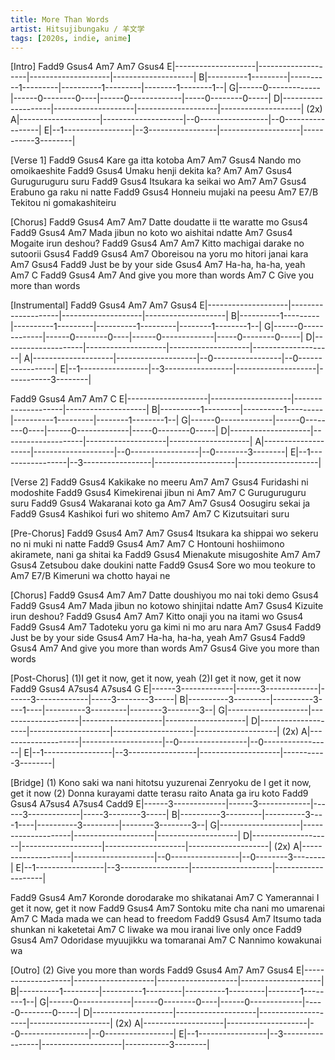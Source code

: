 ```yaml
---
title: More Than Words
artist: Hitsujibungaku / 羊文学
tags: [2020s, indie, anime]
---
```


[Intro]
  Fadd9                Gsus4                Am7                  Am7        Gsus4
E|--------------------|--------------------|--------------------|--------------------|
B|----------1---------|----------1---------|----------1---------|--------1--------1--|
G|------0-------------|------0--------0----|------0-------------|-----0--------0-----|
D|--------------------|--------------------|--------------------|--------------------|  (2x)
A|--------------------|--------------------|--0-----------------|--0-----------------|
E|--1-----------------|--3-----------------|--------------------|-----------3--------|
 
 
[Verse 1]
Fadd9           Gsus4
Kare ga itta kotoba
Am7          Am7  Gsus4
Nando mo omoikaeshite
Fadd9             Gsus4
Umaku henji dekita ka?
Am7        Am7  Gsus4
Guruguruguru suru
Fadd9            Gsus4
Itsukara ka seikai wo
Am7             Am7  Gsus4
Erabuno ga raku ni natte
Fadd9             Gsus4
Honneiu mujaki na peesu
Am7        E7/B
Tekitou ni gomakashiteiru
 
 
[Chorus]
Fadd9     Gsus4      Am7      Am7
Datte doudatte ii tte waratte mo
Gsus4  Fadd9      Gsus4      Am7
Mada jibun no koto wo aishitai ndatte
Am7      Gsus4
Mogaite irun deshou?
Fadd9     Gsus4      Am7      Am7
Kitto machigai darake no sutoorii
Gsus4  Fadd9      Gsus4        Am7
Oboreisou na yoru mo hitori janai kara
Am7    Gsus4    Fadd9
Just be by your side
Gsus4     Am7
Ha-ha, ha-ha, yeah
Am7         C            Fadd9 Gsus4 Am7
And give you more than words
Am7      C
Give you more than words
 
 
[Instrumental]
  Fadd9                Gsus4                Am7                  Am7        Gsus4
E|--------------------|--------------------|--------------------|--------------------|
B|----------1---------|----------1---------|----------1---------|--------1--------1--|
G|------0-------------|------0--------0----|------0-------------|-----0--------0-----|
D|--------------------|--------------------|--------------------|--------------------|
A|--------------------|--------------------|--0-----------------|--0-----------------|
E|--1-----------------|--3-----------------|--------------------|-----------3--------|
 
  Fadd9                Gsus4                Am7                  Am7        C
E|--------------------|--------------------|--------------------|--------------------|
B|----------1---------|----------1---------|----------1---------|--------1--------1--|
G|------0-------------|------0--------0----|------0-------------|-----0--------0-----|
D|--------------------|--------------------|--------------------|--------------------|
A|--------------------|--------------------|--0-----------------|--0--------3--------|
E|--1-----------------|--3-----------------|--------------------|--------------------|
 
 
[Verse 2]
Fadd9         Gsus4
Kakikake no meeru
Am7           Am7  Gsus4
Furidashi ni modoshite
Fadd9            Gsus4
Kimekirenai jibun ni
Am7         Am7  C
Guruguruguru suru
Fadd9         Gsus4
Wakaranai koto ga
Am7      Am7  Gsus4
Oosugiru sekai ja
Fadd9                Gsus4
Kashikoi furi wo shitemo
Am7         Am7  C
Kizutsuitari suru
 
 
[Pre-Chorus]
Fadd9       Gsus4      Am7          Am7     Gsus4
Itsukara ka shippai wo sekeru no ni muki ni natte
Fadd9       Gsus4      Am7          Am7     C
Hontouni hoshiimono akiramete, nani ga shitai ka
Fadd9       Gsus4
Mienakute misugoshite
Am7           Am7     Gsus4
Zеtsubou dake doukini natte
Fadd9       Gsus4
Sore wo mou tеokure to
Am7         E7/B
Kimeruni wa chotto hayai ne
 
 
[Chorus]
Fadd9    Gsus4      Am7     Am7
Datte doushiyou mo nai toki demo
Gsus4  Fadd9      Gsus4      Am7
Mada jibun no kotowo shinjitai ndatte
Am7      Gsus4
Kizuite irun deshou?
Fadd9     Gsus4      Am7   Am7
Kitto onaji you na itami wo
Gsus4  Fadd9      Gsus4        Am7
Tadoteku yoru ga kimi ni mo aru nara
Am7    Gsus4    Fadd9
Just be by your side
Gsus4     Am7
Ha-ha, ha-ha, yeah
Am7         Gsus4        Fadd9 Gsus4 Am7
And give you more than words
Am7      Gsus4
Give you more than words
 
 
[Post-Chorus]
                                         (1)I get it now, get it now, yeah
                                         (2)I get it now, get it now
  Fadd9                Gsus4                A7sus4               A7sus4     G
E|------3-------------|------3-------------|------3-------------|-----3--------3-----|
B|----------3---------|----------3----1----|----------3---------|--------3--------3--|
G|--------------------|--------------------|--------------------|--------------------|
D|--------------------|--------------------|--------------------|--------------------|  (2x)
A|--------------------|--------------------|--0-----------------|--0-----------------|
E|--1-----------------|--3-----------------|--------------------|-----------3--------|
 
 
[Bridge]
(1) Kono saki wa nani hitotsu yuzurenai     Zenryoku de I get it now, get it now
(2) Donna kurayami datte terasu raito       Anata ga iru koto
  Fadd9                Gsus4                A7sus4               A7sus4     Cadd9
E|------3-------------|------3-------------|------3-------------|-----3--------3-----|
B|----------3---------|----------3----1----|----------3---------|--------3--------3--|
G|--------------------|--------------------|--------------------|--------------------|
D|--------------------|--------------------|--------------------|--------------------|  (2x)
A|--------------------|--------------------|--0-----------------|--0--------3--------|
E|--1-----------------|--3-----------------|--------------------|--------------------|
 
Fadd9       Gsus4            Am7
Koronde dorodarake mo shikatanai
           Am7           C
Yamerannai I get it now, get it now
Fadd9       Gsus4            Am7
Sontoku mite cha nani mo umarenai
           Am7           C
Mada mada we can head to freedom
Fadd9       Gsus4            Am7
Itsumo tada shunkan ni kaketetai
           Am7           C
Iiwake wa mou iranai live only once
Fadd9       Gsus4            Am7
Odoridase myuujikku wa tomaranai
     Am7         C
Nannimo kowakunai wa
 
 
[Outro]
                                                             (2) Give you more than words
  Fadd9                Gsus4                Am7                  Am7        Gsus4
E|--------------------|--------------------|--------------------|--------------------|
B|----------1---------|----------1---------|----------1---------|--------1--------1--|
G|------0-------------|------0--------0----|------0-------------|-----0--------0-----|
D|--------------------|--------------------|--------------------|--------------------|  (2x)
A|--------------------|--------------------|--0-----------------|--0-----------------|
E|--1-----------------|--3-----------------|--------------------|-----------3--------|
